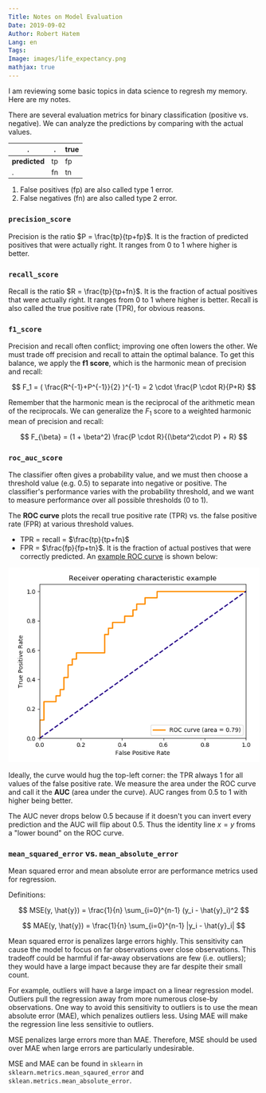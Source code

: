 ```yaml
---
Title: Notes on Model Evaluation
Date: 2019-09-02
Author: Robert Hatem
Lang: en
Tags:
Image: images/life_expectancy.png
mathjax: true
---
```


I am reviewing some basic topics in data science to regresh my memory. Here are my notes.

There are several evaluation metrics for binary classification (positive vs. negative). We can analyze the predictions by comparing with the actual values. 

| .             | .  | true |
|---            |----| --    |
| __predicted__ | tp  | fp    |
| .             | fn  | tn    |

1. False positives (fp) are also called type 1 error.
2. False negatives (fn) are also called type 2 error.


### `precision_score`
Precision is the ratio $P = \frac{tp}{tp+fp}$. It is the fraction of predicted positives that were actually right. It ranges from 0 to 1 where higher is better.

### `recall_score`
Recall is the ratio $R = \frac{tp}{tp+fn}$. It is the fraction of actual positives that were actually right. It ranges from 0 to 1 where higher is better. Recall is also called the true positive rate (TPR), for obvious reasons.

### `f1_score`
Precision and recall often conflict; improving one often lowers the other. We must trade off precision and recall to attain the optimal balance. To get this balance, we apply the __f1 score__, which is the harmonic mean of precision and recall:

$$ F_1 = ( \frac{R^{-1}+P^{-1}}{2} )^{-1} = 2 \cdot \frac{P \cdot R}{P+R} $$

Remember that the harmonic mean is the reciprocal of the arithmetic mean of the reciprocals. We can generalize the $F_1$ score to a weighted harmonic mean of precision and recall:

$$ F_{\beta} = (1 + \beta^2) \frac{P \cdot R}{(\beta^2\cdot P) + R} $$

### `roc_auc_score`
The classifier often gives a probability value, and we must then choose a threshold value (e.g. 0.5) to separate into negative or positive. The classifier's performance varies with the probability threshold, and we want to measure performance over all possible thresholds (0 to 1).

The __ROC curve__ plots the recall true positive rate (TPR) vs. the false positive rate (FPR) at various threshold values.
* TPR = recall = $\frac{tp}{tp+fn}$
* FPR = $\frac{fp}{fp+tn}$. It is the fraction of actual postives that were correctly predicted.
An [example ROC curve](https://scikit-learn.org/stable/auto_examples/model_selection/plot_roc.html#sphx-glr-auto-examples-model-selection-plot-roc-py) is shown below:

![roc curve](/images/roc_curve.png)

Ideally, the curve would hug the top-left corner: the TPR always 1 for all values of the false positive rate. We measure the area under the ROC curve and call it the __AUC__ (area under the curve). AUC ranges from 0.5 to 1 with higher being better. 

The AUC never drops below 0.5 because if it doesn't you can invert every prediction and the AUC will flip about 0.5. Thus the identity line $x=y$ froms a "lower bound" on the ROC curve.

### `mean_squared_error` vs. `mean_absolute_error`
Mean squared error and mean absolute error are performance metrics used for regression.

Definitions:

$$ MSE(y, \hat{y}) = \frac{1}{n} \sum_{i=0}^{n-1} (y_i - \hat{y}_i)^2 $$

$$ MAE(y, \hat{y}) = \frac{1}{n} \sum_{i=0}^{n-1} |y_i - \hat{y}_i| $$

Mean squared error is penalizes large errors highly. This sensitivity can cause the model to focus on far observations over close observations. This tradeoff could be harmful if far-away observations are few (i.e. outliers); they would have a large impact because they are far despite their small count.

For example, outliers will have a large impact on a linear regression model. Outliers pull the regression away from more numerous close-by observations. One way to avoid this sensitivity to outliers is to use the mean absolute error (MAE), which penalizes outliers less. Using MAE will make the regression line less sensitivie to outliers.

MSE penalizes large errors more than MAE. Therefore, MSE should be used over MAE when large errors are particularly undesirable.

MSE and MAE can be found in `sklearn` in `sklearn.metrics.mean_sqaured_error` and `sklean.metrics.mean_absolute_error`.